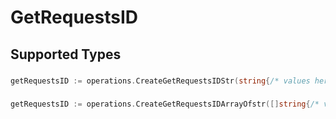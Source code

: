 # GetRequestsID


## Supported Types

### 

```go
getRequestsID := operations.CreateGetRequestsIDStr(string{/* values here */})
```

### 

```go
getRequestsID := operations.CreateGetRequestsIDArrayOfstr([]string{/* values here */})
```

